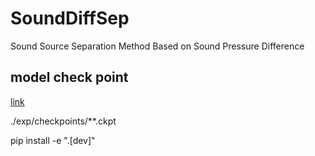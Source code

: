# SoundDiffSep
Sound Source Separation Method Based on Sound Pressure Difference


## model check point

[link](https://drive.google.com/drive/folders/12w0h0uoFzvY5XtnSYQktm6f19UUnjuTc?usp=sharing)

./exp/checkpoints/**.ckpt


pip install -e ".[dev]"